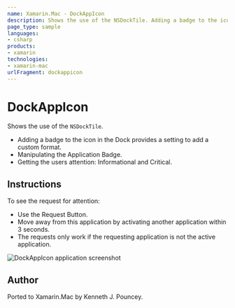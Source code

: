 ```yaml
---
name: Xamarin.Mac - DockAppIcon
description: Shows the use of the NSDockTile. Adding a badge to the icon in the Dock provides a setting to add a custom format. Manipulating the Application...
page_type: sample
languages:
- csharp
products:
- xamarin
technologies:
- xamarin-mac
urlFragment: dockappicon
---
```

# DockAppIcon

Shows the use of the `NSDockTile`.

* Adding a badge to the icon in the Dock provides a setting to add a custom format.
* Manipulating the Application Badge.
* Getting the users attention: Informational and Critical.

## Instructions

To see the request for attention:
* Use the Request Button.
* Move away from this application by activating another application within 3 seconds.
* The requests only work if the requesting application is not the active application.

![DockAppIcon application screenshot](Screenshots/0.png "DockAppIcon application screenshot")

## Author

Ported to Xamarin.Mac by Kenneth J. Pouncey.